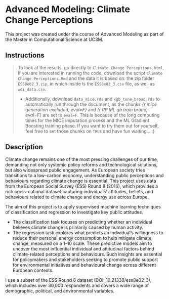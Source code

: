 # Advanced Modeling: Climate Change Perceptions

This project was created under the course of Advanced Modeling as part of the Master in Computational Science at UC3M. 


## Instructions 

> To look at the results, go directly to `Climate Change Perceptions.html`. If you are interested in running the code, download the script `Climate Change Perceptions.Rmd` and the data it is based on: the zip folder `ESS8e02_3.zip`, in which inside is the `ESS8e02_3.csv` file, as well as `wdi_data.csv`.
> -  Additionally, download `data_mice.rds` and `xgb_tune_broad.rds` to automatically run through the document, as the chunks _{r mice generation excluded, eval=F}_ and _{r RP ML gb train broad, eval=F}_ are set to `eval=F`. This is because of the long computing times for the MICE imputation process and the ML Gradient Boosting training phase. If you want to try them out for yourself, feel free to set those chunks on `TRUE` and have fun waiting... :)


## Description 

Climate change remains one of the most pressing challenges of our time, demanding not only systemic policy reforms and technological solutions, but also widespread public engagement. As European society tries transitions to a low-carbon economy, understanding public perceptions and behaviours regarding climate change is essential. This project uses data from the European Social Survey (ESS) Round 8 (2016), which provides a rich cross-national dataset capturing individuals’ attitudes, beliefs, and behaviours related to climate change and energy use across Europe.

The aim of this project is to apply supervised machine learning techniques of classification and regression to investigate key public attitudes.

- The classification task focuses on predicting whether an individual believes climate change is primarily caused by human activity.
- The regression task explores what predicts an individual’s willingness to reduce their personal energy consumption to help mitigate climate change, measured on a 1–10 scale. These predictive models aim to uncover the most influential individual and attitudinal factors behind climate-related perceptions and behaviours. Such insights are essential for policymakers and stakeholders seeking to promote public support for environmental initiatives and behavioural change across different European contexts.

I use a subset of the ESS Round 8 dataset (DOI: 10.21338/ess8e02_3), which includes over 30,000 respondents and covers a wide range of demographic, political, and environmental variables.
